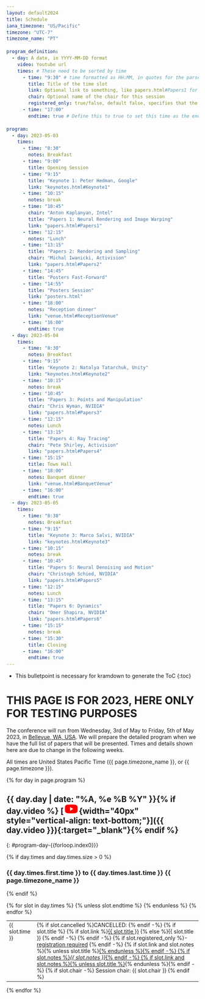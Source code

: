```yaml
---
layout: default2024
title: Schedule
iana_timezone: "US/Pacific"
timezone: "UTC-7"
timezone_name: "PT"

program_definition:
  - day: A date, in YYYY-MM-DD format
    video: Youtube url
    times: # These need to be sorted by time
      - time: "9:30" # time formatted as HH:MM, in quotes for the parser to not complain. This should be in 24-hour format, and it should convert automatically to am/pm for the people who use that, according to computer configuration.
        title: Title of the time slot
        link: Optional link to something, like papers.html#Papers1 for the first paper session
        chair: Optional name of the chair for this session
        registered_only: true/false, default false, specifies that the event is only for registered individuals. This was mainly used when the conference was online only, for poster presentations and social events
      - time: "17:00"
        endtime: true # Define this to true to set this time as the endtime of the day, it will not be shown in the list, it's because the title of each day includes a time interval, and to obtain that, the first and last times in the list of each day are used.

program:
  - day: 2023-05-03
    times:
      - time: "8:30"
        notes: Breakfast
      - time: "9:00"
        title: Opening Session
      - time: "9:15"
        title: "Keynote 1: Peter Hedman, Google"
        link: "keynotes.html#Keynote1"
      - time: "10:15"
        notes: break
      - time: "10:45"
        chair: "Anton Kaplanyan, Intel"
        title: "Papers 1: Neural Rendering and Image Warping"
        link: "papers.html#Papers1"
      - time: "12:15"
        notes: "Lunch"
      - time: "13:15"
        title: "Papers 2: Rendering and Sampling"
        chair: "Michal Iwanicki, Activision"
        link: "papers.html#Papers2"
      - time: "14:45"
        title: "Posters Fast-Forward"
      - time: "14:55"
        title: "Posters Session"
        link: "posters.html"
      - time: "18:00"
        notes: "Reception dinner"
        link: "venue.html#ReceptionVenue"
      - time: "16:00"
        endtime: true
  - day: 2023-05-04
    times:
      - time: "8:30"
        notes: Breakfast
      - time: "9:15"
        title: "Keynote 2: Natalya Tatarchuk, Unity"
        link: "keynotes.html#Keynote2"
      - time: "10:15"
        notes: break
      - time: "10:45"
        title: "Papers 3: Points and Manipulation"
        chair: "Chris Wyman, NVIDIA"
        link: "papers.html#Papers3"
      - time: "12:15"
        notes: Lunch
      - time: "13:15"
        title: "Papers 4: Ray Tracing"
        chair: "Pete Shirley, Activision"
        link: "papers.html#Papers4"
      - time: "15:15"
        title: Town Hall
      - time: "18:00"
        notes: Banquet dinner
        link: "venue.html#BanquetVenue"
      - time: "16:00"
        endtime: true
  - day: 2023-05-05
    times:
      - time: "8:30"
        notes: Breakfast
      - time: "9:15"
        title: "Keynote 3: Marco Salvi, NVIDIA"
        link: "keynotes.html#Keynote3"
      - time: "10:15"
        notes: break
      - time: "10:45"
        title: "Papers 5: Neural Denoising and Motion"
        chair: "Christoph Schied, NVIDIA"
        link: "papers.html#Papers5"
      - time: "12:15"
        notes: Lunch
      - time: "13:15"
        title: "Papers 6: Dynamics"
        chair: "Omer Shapira, NVIDIA"
        link: "papers.html#Papers6"
      - time: "15:15"
        notes: break
      - time: "15:30"
        title: Closing
      - time: "16:00"
        endtime: true
---
```


* This bulletpoint is necessary for kramdown to generate the ToC
{:toc}


# THIS PAGE IS FOR 2023, HERE ONLY FOR TESTING PURPOSES

The conference will run from Wednesday, 3rd of May to Friday, 5th of May 2023, in [Bellevue, WA, USA](venue.html). We will prepare the detailed program when we have the full list of papers that will be presented. Times and details shown here are due to change in the following weeks.

All times are United States Pacific Time ({{ page.timezone_name }}, or {{ page.timezone }}).

{% for day in page.program %}

## {{ day.day | date: "%A, %e %B %Y" }}{% if day.video %}&nbsp;[![YouTube stream for Day {{ forloop.index }}](../img/youtube-link-logo.png){width="40px" style="vertical-align: text-bottom;"}]({{ day.video }}){:target="_blank"}{% endif %}
{: #program-day-{{forloop.index0}}}

{% if day.times and day.times.size > 0 %}

### <span class="time" data-day="{{ day.day }}">{{ day.times.first.time }}</span> to <span class="time" data-day="{{ day.day }}">{{ day.times.last.time }}</span> {{ page.timezone_name }}

{% endif %}

<table class="program times">
    {% for slot in day.times %}
    {% unless slot.endtime %}
    <tr>
        <td class="time" data-day="{{ day.day }}" valign="top" {% if slot.cancelled %}style="text-decoration:line-through;"{% endif %}>{{ slot.time }}</td>
        <td class="item">
            {% if slot.cancelled %}CANCELLED:&nbsp;{% endif -%}
            {% if slot.title %}
              {% if slot.link %}<a href="{{ slot.link }}">{{ slot.title }}</a>&nbsp;{% else %}{{ slot.title }}&nbsp;{% endif -%}
            {% endif -%}
            {% if slot.registered_only %}- <a href="attend.html">registration required</a>&nbsp;{% endif -%}
            {% if slot.link and slot.notes %}{% unless slot.title %}<a href="{{ slot.link }}">{% endunless %}{% endif -%}
              {% if slot.notes %}<i>{{ slot.notes }}</i>{% endif -%}
            {% if slot.link and slot.notes %}{% unless slot.title %}</a>{% endunless %}{% endif -%}
            {% if slot.chair -%}
              <span class="session-chair">Session chair: {{ slot.chair }}</span>
            {% endif %}
        </td>
    </tr>
    {% endunless %}
    {% endfor %}
</table>
{% endfor %}



<script src="../script/luxon.min.js"></script>
<script>
var times = document.getElementsByClassName("time");
Array.from(times).forEach(te => {
  var s = te.attributes["data-day"].value + " " + te.textContent;
  var t = luxon.DateTime.fromFormat(s, "yyyy-MM-dd H:mm", {zone:"{{page.iana_timezone}}"});
  var lt = t.toLocal();
  var lts =  lt.toLocaleString({ weekday: 'short', month: 'short', day: 'numeric', hour: 'numeric', minute: '2-digit', timeZoneName: 'short' });
  // Set the caption text on hover to the local time
  te.setAttribute("data-local-time", lts);
  te.setAttribute("title", lts);

  // Use AM/PM where appropriate according to the computer locale
  ts = t.toLocaleString(luxon.DateTime.TIME_SIMPLE);
  te.textContent = ts.toUpperCase()
});
</script>
